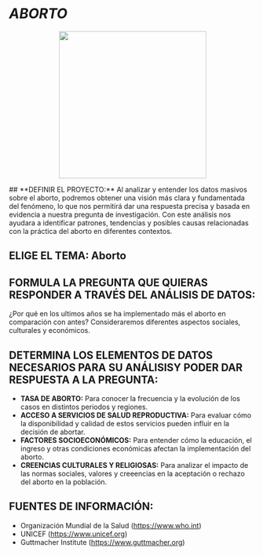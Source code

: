 # *ABORTO*
<p align="center">
  <img
    src=http://3.bp.blogspot.com/-O5x2C2YTzvo/VkCdzsV-y4I/AAAAAAAAGSs/XOLmr22ap1g/s1600-r/feto.gif width="300"/>
</p>
## **DEFINIR EL PROYECTO:**
Al analizar y entender los datos masivos sobre el aborto, podremos obtener una visión más  clara y fundamentada del fenómeno, lo que nos permitirá dar una respuesta precisa y basada en evidencia a nuestra pregunta de investigación. Con este análisis nos ayudara a identificar patrones, tendencias y posibles causas relacionadas con la práctica del aborto en diferentes contextos.

## **ELIGE EL TEMA: Aborto**

## **FORMULA LA PREGUNTA QUE QUIERAS RESPONDER A TRAVÉS DEL ANÁLISIS DE DATOS:**
¿Por qué en los ultimos años se ha implementado más el aborto en comparación con antes?
Consideraremos diferentes aspectos sociales, culturales y económicos.

## **DETERMINA LOS ELEMENTOS DE DATOS NECESARIOS PARA SU ANÁLISISY PODER DAR RESPUESTA A LA PREGUNTA:**
- **TASA DE ABORTO:** Para conocer la frecuencia y la evolución de los casos en distintos periodos y regiones.
- **ACCESO A SERVICIOS DE SALUD REPRODUCTIVA:** Para evaluar cómo la disponibilidad y calidad de estos servicios pueden influir en la decisión de abortar.
- **FACTORES SOCIOECONÓMICOS:** Para entender cómo la educación, el ingreso y otras condiciones económicas afectan la implementación del aborto.
- **CREENCIAS CULTURALES Y RELIGIOSAS:** Para analizar el impacto de las normas sociales, valores y creeencias en la aceptación o rechazo del aborto en la población.

## **FUENTES DE INFORMACIÓN:**
* Organización Mundial de la Salud (https://www.who.int)
* UNICEF (https://www.unicef.org)
* Guttmacher Institute (https://www.guttmacher.org)
